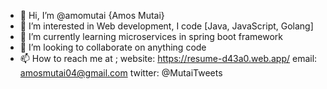 - 👋 Hi, I’m @amomutai {Amos Mutai}
- 👀 I’m interested in Web development, I code [Java, JavaScript, Golang]
- 🌱 I’m currently learning microservices in spring boot framework
- 💞️ I’m looking to collaborate on anything code
- 📫 How to reach me at ;
    website: https://resume-d43a0.web.app/
    email: amosmutai04@gmail.com 
    twitter: @MutaiTweets

<!---
amomutai/amomutai is a ✨ special ✨ repository because its `README.md` (this file) appears on your GitHub profile.
You can click the Preview link to take a look at your changes.
--->
